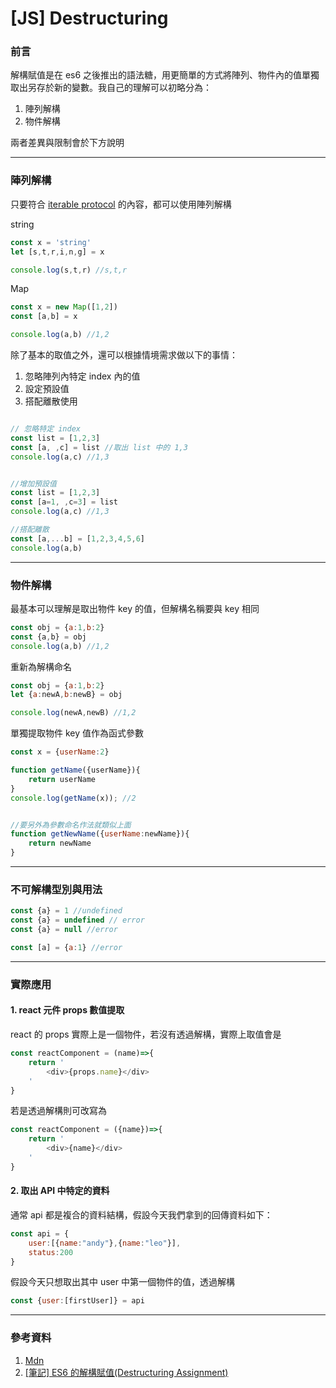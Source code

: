 # [JS] Destructuring
### 前言

解構賦值是在 es6 之後推出的語法糖，用更簡單的方式將陣列、物件內的值單獨取出另存於新的變數。我自己的理解可以初略分為：

1. 陣列解構
2. 物件解構

兩者差異與限制會於下方說明

---

### 陣列解構

只要符合 [iterable protocol](https://developer.mozilla.org/en-US/docs/Web/JavaScript/Reference/Iteration_protocols) 的內容，都可以使用陣列解構

string

```js
const x = 'string'
let [s,t,r,i,n,g] = x

console.log(s,t,r) //s,t,r
```

Map

```js
const x = new Map([1,2])
const [a,b] = x

console.log(a,b) //1,2
```



除了基本的取值之外，還可以根據情境需求做以下的事情：

1. 忽略陣列內特定 index 內的值
2. 設定預設值
3. 搭配離散使用

```js

// 忽略特定 index
const list = [1,2,3]
const [a, ,c] = list //取出 list 中的 1,3
console.log(a,c) //1,3


//增加預設值
const list = [1,2,3]
const [a=1, ,c=3] = list
console.log(a,c) //1,3

//搭配離散
const [a,...b] = [1,2,3,4,5,6]
console.log(a,b)
```

---

### 物件解構

最基本可以理解是取出物件 key 的值，但解構名稱要與 key 相同 

```js
const obj = {a:1,b:2}
const {a,b} = obj
console.log(a,b) //1,2
```

重新為解構命名

```js
const obj = {a:1,b:2}
let {a:newA,b:newB} = obj

console.log(newA,newB) //1,2
```

單獨提取物件 key 值作為函式參數

```js
const x = {userName:2}

function getName({userName}){
	return userName
}
console.log(getName(x)); //2


//要另外為參數命名作法就類似上面
function getNewName({userName:newName}){
	return newName
}
```
---

### 不可解構型別與用法

```js
const {a} = 1 //undefined
const {a} = undefined // error
const {a} = null //error

const [a] = {a:1} //error 
```

---

### 實際應用

#### 1. react 元件 props 數值提取

react 的 props 實際上是一個物件，若沒有透過解構，實際上取值會是

```js
const reactComponent = (name)=>{
	return '
		<div>{props.name}</div>
	'
}
```

若是透過解構則可改寫為

```js
const reactComponent = ({name})=>{
	return '
		<div>{name}</div>
	'
}
```
  
#### 2. 取出 API 中特定的資料

通常 api 都是複合的資料結構，假設今天我們拿到的回傳資料如下：

```js
const api = {
	user:[{name:"andy"},{name:"leo"}],
	status:200
}
```

假設今天只想取出其中 user 中第一個物件的值，透過解構

```js
const {user:[firstUser]} = api
```


---
### 參考資料

1. [Mdn](https://developer.mozilla.org/en-US/docs/Web/JavaScript/Reference/Operators/Destructuring_assignment#try_it)
2. [[筆記] ES6 的解構賦值(Destructuring Assignment)](https://medium.com/@leo122196/%E7%AD%86%E8%A8%98-es6-%E7%9A%84%E8%A7%A3%E6%A7%8B%E8%B3%A6%E5%80%BC-destructuring-assignment-8a1df9eddbd7)